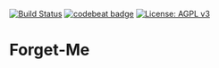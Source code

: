 [![Build Status](https://travis-ci.org/springuni/springuni-forgetme.svg?branch=master)](https://travis-ci.org/springuni/springuni-forgetme)
[![codebeat badge](https://codebeat.co/badges/63650c6c-1347-4485-9afd-74e0b4382d52)](https://codebeat.co/projects/github-com-springuni-springuni-forgetme-master)
[![License: AGPL v3](https://img.shields.io/badge/License-AGPL%20v3-blue.svg)](https://www.gnu.org/licenses/agpl-3.0)  

# Forget-Me
